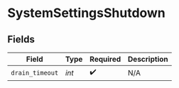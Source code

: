 # SystemSettingsShutdown


## Fields

| Field              | Type               | Required           | Description        |
| ------------------ | ------------------ | ------------------ | ------------------ |
| `drain_timeout`    | *int*              | :heavy_check_mark: | N/A                |